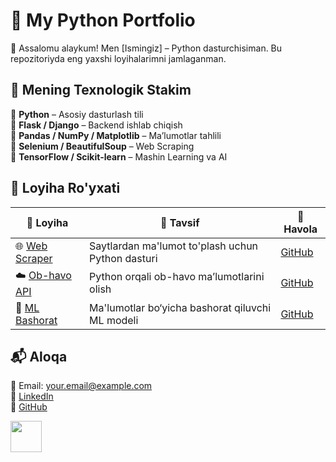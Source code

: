 # 🐍 My Python Portfolio  

👋 Assalomu alaykum! Men [Ismingiz] – Python dasturchisiman. Bu repozitoriyda eng yaxshi loyihalarimni jamlaganman.  

## 🚀 Mening Texnologik Stakim  

🔹 **Python** – Asosiy dasturlash tili  
🔹 **Flask / Django** – Backend ishlab chiqish  
🔹 **Pandas / NumPy / Matplotlib** – Ma’lumotlar tahlili  
🔹 **Selenium / BeautifulSoup** – Web Scraping  
🔹 **TensorFlow / Scikit-learn** – Mashin Learning va AI  

## 📂 Loyiha Ro'yxati  

| 📌 Loyiha | 📝 Tavsif | 🔗 Havola |
|-----------|---------|---------|
| 🌐 [Web Scraper](projects/web_scraper) | Saytlardan ma'lumot to'plash uchun Python dasturi | [GitHub](projects/web_scraper) |
| ☁️ [Ob-havo API](projects/weather_api) | Python orqali ob-havo ma’lumotlarini olish | [GitHub](projects/weather_api) |
| 🤖 [ML Bashorat](projects/machine_learning) | Ma'lumotlar bo‘yicha bashorat qiluvchi ML modeli | [GitHub](projects/machine_learning) |

## 📬 Aloqa  
📧 Email: your.email@example.com  
🔗 [LinkedIn](https://linkedin.com/in/yourprofile)  
🔗 [GitHub](https://github.com/yourusername)


<img src="https://media.giphy.com/media/hvRJCLFzcasrR4ia7z/giphy.gif" width="50">
